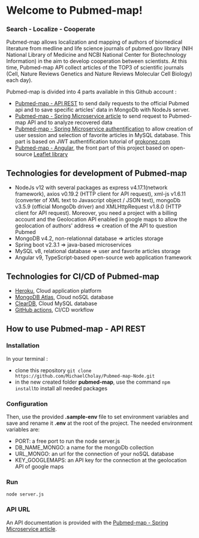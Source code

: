 # Welcome to Pubmed-map!
 ### Search - Localize - Cooperate

Pubmed-map allows localization and mapping of authors of biomedical literature from medline and life science journals of pubmed.gov library (NIH National Library of Medicine and NCBI National Center for Biotechnology Information) in the aim to develop cooperation between scientists. At this time, Pubmed-map API collect articles of the TOP3 of scientific journals (Cell, Nature Reviews Genetics and Nature Reviews Molecular Cell Biology) each day).
 
Pubmed-map is divided into 4 parts available in this Github account :
   
   - [Pubmed-map - API REST]([https://github.com/MichaelCholay/Pubmed-map-Node](https://github.com/MichaelCholay/Pubmed-map-Node)) to send daily requests to the official Pubmed api and to save specific articles' data in MongoDb with NodeJs server.
   - [Pubmed-map - Spring Microservice article]([https://github.com/MichaelCholay/Pubmed-map-spring-articles](https://github.com/MichaelCholay/Pubmed-map-spring-articles)) to send request to Pubmed-map API and to analyze recovered data
   - [Pubmed-map - Spring Microservice authentification]([https://github.com/MichaelCholay/Pubmed-map-spring-jwt](https://github.com/MichaelCholay/Pubmed-map-spring-jwt)) to allow creation of user session and selection of favorite articles in MySQL database. This part is based on JWT authentification tutorial of [grokonez.com](http://www.grokonez.com)
   - [Pubmed-map - Angular]([https://github.com/MichaelCholay/Pubmed-map-Front](https://github.com/MichaelCholay/Pubmed-map-Front)), the front part of this project based on open-source [Leaflet library]([http://www.leafletjs.com](http://www.leafletjs.com))
 

## Technologies for development of Pubmed-map
   
   - NodeJs v12 with several packages as express v4.17.1(network framework), axios v0.19.2 (HTTP client for API request), xml-js v1.6.11 (converter of XML text to Javascript object / JSON text), mongoDb v3.5.9 (official MongoDb driver) and XMLHttpRequest v1.8.0 (HTTP client for API request). Moreover, you need a project with a billing account and the Geolocation API  enabled in google maps to allow the geolocation of authors' address ⇒ creation of the API to question Pubmed
   - MongoDB v4.2, non-relationnal database ⇒ articles storage
   - Spring boot v2.3.1 ⇒ java-based microservices
   - MySQL v8, relational database ⇒ user and favorite articles storage
   - Angular v9, TypeScript-based open-source web application framework

## Technologies for CI/CD of Pubmed-map
   
   - [Heroku](www.heroku.com), Cloud application platform
   - [MongoDB Atlas]([https://www.mongodb.com/cloud/atlas](https://www.mongodb.com/cloud/atlas)), Cloud noSQL database
   - [ClearDB](www.cleardb.com), Cloud MySQL database
   - [GitHub actions]([https://fr.github.com/features/actions](https://fr.github.com/features/actions)), CI/CD workflow

## How to use Pubmed-map - API REST

### Installation
   In your terminal :
   - clone this repository `git clone https://github.com/MichaelCholay/Pubmed-map-Node.git`
   - in the new created folder **pubmed-map**, use the command `npm install`to install all needed packages

### Configuration
Then, use the provided **.sample-env** file to set environment variables and save and rename it **.env** at the root of the project. The needed environment variables are:
   - PORT: a free port to run the node server.js
   - DB_NAME_MONGO: a name for the mongoDb collection
   - URL_MONGO: an url for the connection of your noSQL database
   - KEY_GOOGLEMAPS: an API key for the connection at the geolocation API of google maps

### Run
`node server.js`

### API URL
An API documentation is provided with the  [Pubmed-map - Spring Microservice article]([https://github.com/MichaelCholay/Pubmed-map-spring-articles](https://github.com/MichaelCholay/Pubmed-map-spring-articles)).
#
